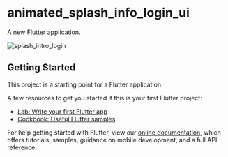 # animated_splash_info_login_ui

A new Flutter application.

![splash_intro_login](https://user-images.githubusercontent.com/4372065/76675172-bc06e380-65dc-11ea-9a59-8c6e5796f5aa.gif)

## Getting Started

This project is a starting point for a Flutter application.

A few resources to get you started if this is your first Flutter project:

- [Lab: Write your first Flutter app](https://flutter.dev/docs/get-started/codelab)
- [Cookbook: Useful Flutter samples](https://flutter.dev/docs/cookbook)

For help getting started with Flutter, view our
[online documentation](https://flutter.dev/docs), which offers tutorials,
samples, guidance on mobile development, and a full API reference.
